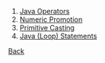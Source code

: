 1. [Java Operators](operators/README.md)
1. [Numeric Promotion](numeric-promotion)
1. [Primitive Casting]()
1. [Java (Loop) Statements](statements/README.md)

[Back](../)

